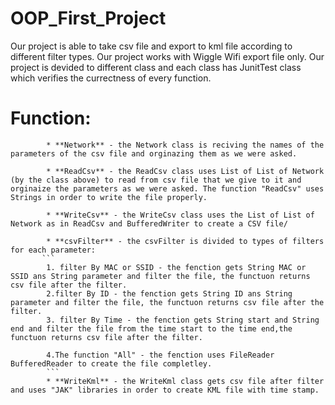 # OOP_First_Project
Our project is able to take csv file and export to kml file according to different filter types.
Our project works with Wiggle Wifi export file only.
Our project is devided to different class and each class has JunitTest class which verifies the currectness of every function.



# Function:
            * **Network** - the Network class is reciving the names of the parameters of the csv file and orginazing them as we were asked.

            * **ReadCsv** - the ReadCsv class uses List of List of Network (by the class above) to read from csv file that we give to it and orginaize the parameters as we were asked. The function "ReadCsv" uses Strings in order to write the file properly.

            * **WriteCsv** - the WriteCsv class uses the List of List of Network as in ReadCsv and BufferedWriter to create a CSV file/

            * **csvFilter** - the csvFilter is divided to types of filters for each parameter:
           ```
            1. filter By MAC or SSID - the fenction gets String MAC or SSID ans String parameter and filter the file, the functuon returns csv file after the filter.
            2.filter By ID - the fenction gets String ID ans String parameter and filter the file, the functuon returns csv file after the filter.
            3. filter By Time - the fenction gets String start and String end and filter the file from the time start to the time end,the functuon returns csv file after the filter.
            
            4.The function "All" - the fenction uses FileReader BufferedReader to create the file completley.
            ```
            * **WriteKml** - the WriteKml class gets csv file after filter and uses "JAK" libraries in order to create KML file with time stamp. 


